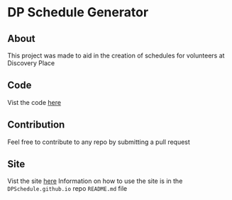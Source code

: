 # DP Schedule Generator

## About
This project was made to aid in the creation of schedules for volunteers at Discovery Place

## Code
Vist the code [here](https://github.com/DPSchedule/DPSchedule.github.io)

## Contribution
Feel free to contribute to any repo by submitting a pull request

## Site
Vist the site [here](https://dpschedule.github.io/)
Information on how to use the site is in the `DPSchedule.github.io` repo `README.md` file

<!--

**Here are some ideas to get you started:**

🙋‍♀️ A short introduction - what is your organization all about?
🌈 Contribution guidelines - how can the community get involved?
👩‍💻 Useful resources - where can the community find your docs? Is there anything else the community should know?
🍿 Fun facts - what does your team eat for breakfast?
🧙 Remember, you can do mighty things with the power of [Markdown](https://docs.github.com/github/writing-on-github/getting-started-with-writing-and-formatting-on-github/basic-writing-and-formatting-syntax)
-->
